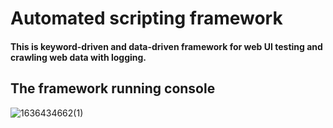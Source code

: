 # Automated scripting framework
#### This is keyword-driven and data-driven framework for web UI testing and crawling web data with logging. 

## The framework running console
![1636434662(1)](https://user-images.githubusercontent.com/43052894/140866214-721ff00e-6853-4251-ae05-b239f8510ac9.png)
